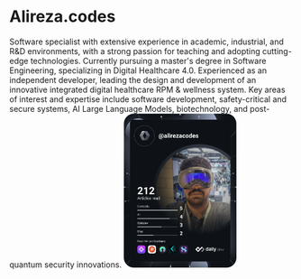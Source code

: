 # Alireza.codes

Software specialist with extensive experience in academic, industrial, and
R&D environments, with a strong passion for teaching and adopting cutting-edge
technologies. Currently pursuing a master's degree in Software Engineering, 
specializing in Digital Healthcare 4.0. Experienced as an independent developer, 
leading the design and development of an innovative integrated digital healthcare 
RPM & wellness system. Key areas of interest and expertise include software 
development, safety-critical and secure systems, AI Large Language Models, 
biotechnology, and post-quantum security innovations.
<a href="https://app.daily.dev/alirezacodes">
    <img
        src="https://github.com/Asncodes-80/Asncodes-80/blob/master/devcard.svg"
        width="200" 
        alt="Alireza Soltani Neshan's Dev Card"/>
</a>
